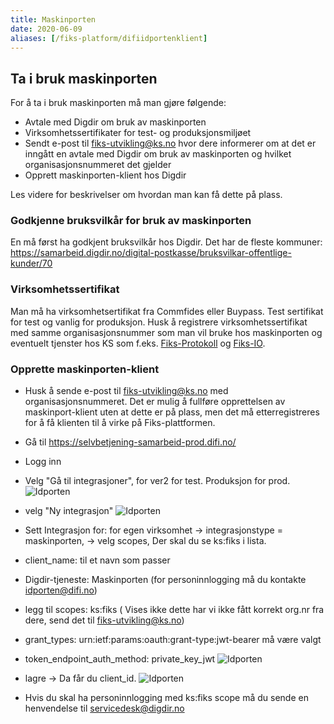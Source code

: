 ```yaml
---
title: Maskinporten
date: 2020-06-09
aliases: [/fiks-platform/difiidportenklient]
---
```

## Ta i bruk maskinporten
For å ta i bruk maskinporten må man gjøre følgende:
- Avtale med Digdir om bruk av maskinporten
- Virksomhetssertifikater for test- og produksjonsmiljøet
- Sendt e-post til fiks-utvikling@ks.no hvor dere informerer om at det er inngått en avtale med Digdir om bruk av maskinporten og hvilket organisasjonsnummeret det gjelder
- Opprett maskinporten-klient hos Digdir

Les videre for beskrivelser om hvordan man kan få dette på plass. 

### Godkjenne bruksvilkår for bruk av maskinporten

En må først ha godkjent bruksvilkår hos Digdir. Det har de fleste kommuner: https://samarbeid.digdir.no/digital-postkasse/bruksvilkar-offentlige-kunder/70

### Virksomhetssertifikat
Man må ha virksomhetsertifikat fra Commfides eller Buypass. Test sertifikat for test og vanlig for produksjon.
Husk å registrere virksomhetssertifikat med samme organisasjonsnummer som man vil bruke hos maskinporten og eventuelt tjenster hos KS som f.eks. [Fiks-Protokoll](https://developers.fiks.ks.no/fiks-plattform/tjenester/fiksprotokoll/) og [Fiks-IO](https://developers.fiks.ks.no/fiks-plattform/tjenester/fiksprotokoll/fiksio/).

### Opprette maskinporten-klient
- Husk å sende e-post til fiks-utvikling@ks.no med organisasjonsnummeret. Det er mulig å fullføre opprettelsen av maskinport-klient uten at dette er på plass, men det må etterregistreres for å få klienten til å virke på Fiks-plattformen.
- Gå til https://selvbetjening-samarbeid-prod.difi.no/
- Logg inn
- Velg "Gå til integrasjoner", for ver2 for test. Produksjon for prod.
 ![Idporten](../images/difi-selvbetjening1.png "")
- velg "Ny integrasjon"
 ![Idporten](../images/difi-selvbetjening2.png "")
- Sett Integrasjon for: for egen virksomhet -> integrasjonstype = maskinporten,  -> velg scopes,  Der skal du se ks:fiks i lista.
- client_name: til et navn som passer
- Digdir-tjeneste: Maskinporten (for personinnlogging må du kontakte idporten@difi.no)
- legg til scopes: ks:fiks ( Vises ikke dette har vi ikke fått korrekt org.nr fra dere, send det til fiks-utvikling@ks.no)
- grant_types: urn:ietf:params:oauth:grant-type:jwt-bearer må være valgt
- token_endpoint_auth_method: private_key_jwt 
![Idporten](../images/difi-selvbetjening3.png "")
- lagre -> Da får du client_id.
![Idporten](../images/difi-selvbetjening4.png "")

- Hvis du skal ha personinnlogging med ks:fiks scope må du sende en henvendelse til servicedesk@digdir.no

